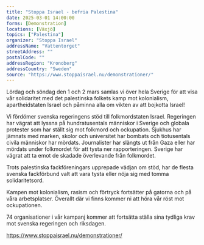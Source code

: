 ```yaml
---
title: "Stoppa Israel - befria Palestina"
date: 2025-03-01 14:00:00
forms: [Demonstration]
locations: [Växjö]
topics: ["Palestina"]
organizer: "Stoppa Israel"
addressName: "Vattentorget"
streetAddress: ""
postalCode: ""
addressRegion: "Kronoberg"
addressCountry: "Sweden"
source: "https://www.stoppaisrael.nu/demonstrationer/"
---
```

Lördag och söndag den 1 och 2 mars samlas vi över hela Sverige för att visa vår solidaritet med det palestinska folkets kamp mot kolonialism, apartheidstaten Israel och påminna alla om vikten av att bojkotta Israel!

Vi fördömer svenska regeringens stöd till folkmordstaten Israel. Regeringen har vägrat att lyssna på hundratusentals människor i Sverige och globala protester som har ställt sig mot folkmord och ockupation. Sjukhus har jämnats med marken, skolor och universitet har bombats och tiotusentals civila människor har mördats. Journalister har slängts ut från Gaza eller har mördats under folkmordet för att tysta ner rapporteringen. Sverige har vägrat att ta emot de skadade överlevande från folkmordet.

Trots palestinska fackföreningars upprepade vädjan om stöd, har de flesta svenska fackförbund valt att vara tysta eller nöja sig med tomma solidaritetsord.

 
Kampen mot kolonialism, rasism och förtryck fortsätter på gatorna och på våra arbetsplatser. Överallt där vi finns kommer ni att höra vår röst mot ockupationen.

74 organisationer i vår kampanj kommer att fortsätta ställa sina tydliga krav mot svenska regeringen och riksdagen.

https://www.stoppaisrael.nu/demonstrationer/
